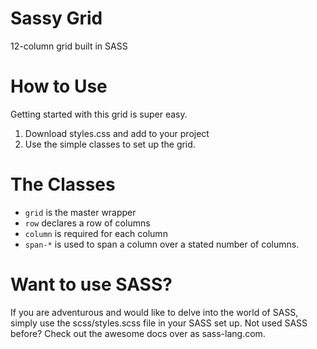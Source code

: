 # Sassy Grid
12-column grid built in SASS

# How to Use
Getting started with this grid is super easy.

1. Download styles.css and add to your project
2. Use the simple classes to set up the grid.

# The Classes
  - `grid` is the master wrapper
  - `row` declares a row of columns
  - `column` is required for each column
  - `span-*` is used to span a column over a stated number of columns.

# Want to use SASS?

If you are adventurous and would like to delve into the world of SASS, simply use the scss/styles.scss file in your SASS set up. Not used SASS before? Check out the awesome docs over as sass-lang.com.
